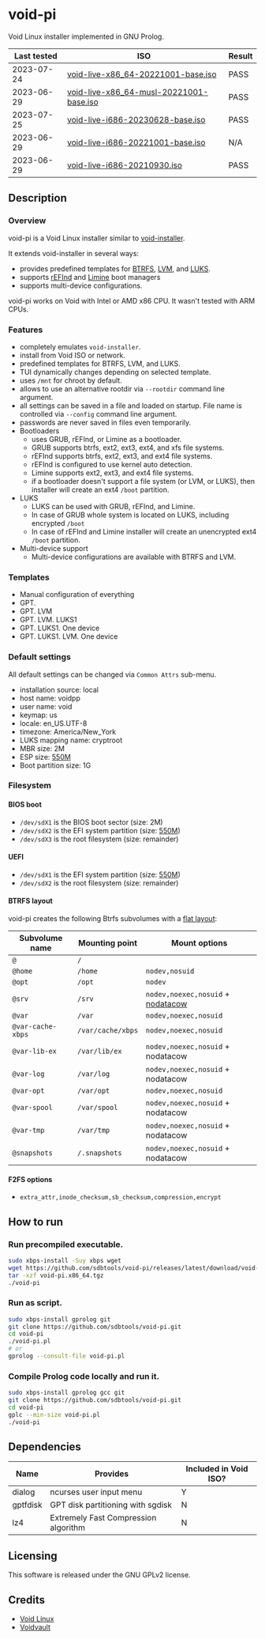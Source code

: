 # void-pi

Void Linux installer implemented in GNU Prolog.

Last tested | ISO                                                                                | Result
----------- | ---------------------------------------------------------------------------------- | ------
2023-07-24  | [void-live-x86_64-20221001-base.iso](https://repo-default.voidlinux.org/live/current/void-live-x86_64-20221001-base.iso) | PASS
2023-06-29  | [void-live-x86_64-musl-20221001-base.iso](https://repo-default.voidlinux.org/live/current/void-live-x86_64-musl-20221001-base.iso) | PASS
2023-07-25  | [void-live-i686-20230628-base.iso](https://repo-default.voidlinux.org/live/current/void-live-i686-20230628-base.iso) | PASS
2023-06-29  | [void-live-i686-20221001-base.iso](https://repo-default.voidlinux.org/live/current/void-live-i686-20221001-base.iso) | N/A
2023-06-29  | [void-live-i686-20210930.iso](https://repo-default.voidlinux.org/live/20210930/void-live-i686-20210930.iso) | PASS

## Description

### Overview

void-pi is a Void Linux installer similar to [void-installer](https://docs.voidlinux.org/installation/live-images/guide.html).

It extends void-installer in several ways:
- provides predefined templates for [BTRFS](https://en.wikipedia.org/wiki/Btrfs), [LVM](https://en.wikipedia.org/wiki/Logical_volume_management), and [LUKS](https://en.wikipedia.org/wiki/Linux_Unified_Key_Setup).
- supports [rEFInd](https://rodsbooks.com/refind/) and [Limine](https://limine-bootloader.org/) boot managers
- supports multi-device configurations.

void-pi works on Void with Intel or AMD x86 CPU. It wasn't tested with ARM CPUs.

### Features

- completely emulates `void-installer`.
- install from Void ISO or network.
- predefined templates for BTRFS, LVM, and LUKS.
- TUI dynamically changes depending on selected template.
- uses `/mnt` for chroot by default.
- allows to use an alternative rootdir via `--rootdir` command line argument.
- all settings can be saved in a file and loaded on startup. File name is controlled via `--config` command line argument.
- passwords are never saved in files even temporarily.
- Bootloaders
    - uses GRUB, rEFInd, or Limine as a bootloader.
    - GRUB supports btrfs, ext2, ext3, ext4, and xfs file systems.
    - rEFInd supports btrfs, ext2, ext3, and ext4 file systems.
    - rEFInd is configured to use kernel auto detection.
    - Limine supports ext2, ext3, and ext4 file systems.
    - if a bootloader doesn't support a file system (or LVM, or LUKS), then installer will create an ext4 `/boot` partition.
- LUKS
    - LUKS can be used with GRUB, rEFInd, and Limine.
    - In case of GRUB whole system is located on LUKS, including encrypted `/boot`
    - In case of rEFInd and Limine installer will create an unencrypted ext4 `/boot` partition.
- Multi-device support
    - Multi-device configurations are available with BTRFS and LVM.

### Templates

- Manual configuration of everything
- GPT.
- GPT. LVM
- GPT. LVM. LUKS1
- GPT. LUKS1. One device
- GPT. LUKS1. LVM. One device

### Default settings

All default settings can be changed via `Common Attrs` sub-menu.

- installation source: local
- host name: voidpp
- user name: void
- keymap: us
- locale: en_US.UTF-8
- timezone: America/New_York
- LUKS mapping name: cryptroot
- MBR size: 2M
- ESP size: [550M][550M]
- Boot partition size: 1G

### Filesystem

#### BIOS boot

- `/dev/sdX1` is the BIOS boot sector (size: 2M)
- `/dev/sdX2` is the EFI system partition (size: [550M][550M])
- `/dev/sdX3` is the root filesystem (size: remainder)

#### UEFI

- `/dev/sdX1` is the EFI system partition (size: [550M][550M])
- `/dev/sdX2` is the root filesystem (size: remainder)

#### BTRFS layout

void-pi creates the following Btrfs subvolumes with a [flat layout][flat layout]:

Subvolume name    | Mounting point    | Mount options
---               | ---               | ---
`@`               | `/`               |
`@home`           | `/home`           | `nodev,nosuid`
`@opt`            | `/opt`            | `nodev`
`@srv`            | `/srv`            | `nodev,noexec,nosuid` + [nodatacow][nodatacow]
`@var`            | `/var`            | `nodev,noexec,nosuid`
`@var-cache-xbps` | `/var/cache/xbps` | `nodev,noexec,nosuid`
`@var-lib-ex`     | `/var/lib/ex`     | `nodev,noexec,nosuid` + nodatacow
`@var-log`        | `/var/log`        | `nodev,noexec,nosuid` + nodatacow
`@var-opt`        | `/var/opt`        | `nodev,noexec,nosuid`
`@var-spool`      | `/var/spool`      | `nodev,noexec,nosuid` + nodatacow
`@var-tmp`        | `/var/tmp`        | `nodev,noexec,nosuid` + nodatacow
`@snapshots`      | `/.snapshots`     | `nodev,noexec,nosuid` + nodatacow

#### F2FS options

- `extra_attr,inode_checksum,sb_checksum,compression,encrypt`

## How to run

### Run precompiled executable.
```sh
sudo xbps-install -Suy xbps wget
wget https://github.com/sdbtools/void-pi/releases/latest/download/void-pi.x86_64.tgz
tar -xzf void-pi.x86_64.tgz
./void-pi
```

### Run as script.
```sh
sudo xbps-install gprolog git
git clone https://github.com/sdbtools/void-pi.git
cd void-pi
./void-pi.pl
# or
gprolog --consult-file void-pi.pl
```

### Compile Prolog code locally and run it.

```sh
sudo xbps-install gprolog gcc git
git clone https://github.com/sdbtools/void-pi.git
cd void-pi
gplc --min-size void-pi.pl
./void-pi
```
## Dependencies

Name      | Provides                | Included in Void ISO?
---       | ---                     | ---
dialog    | ncurses user input menu | Y
gptfdisk  | GPT disk partitioning with sgdisk | N
lz4       | Extremely Fast Compression algorithm | N

## Licensing

This software is released under the GNU GPLv2 license.

## Credits

- [Void Linux](https://voidlinux.org/)
- [Voidvault](https://github.com/atweiden/voidvault)
 
[550M]: https://unix.stackexchange.com/a/722439
[flat layout]: https://btrfs.wiki.kernel.org/index.php/SysadminGuide#Layout
[nodatacow]: https://wiki.archlinux.org/index.php/Btrfs#Disabling_CoW

